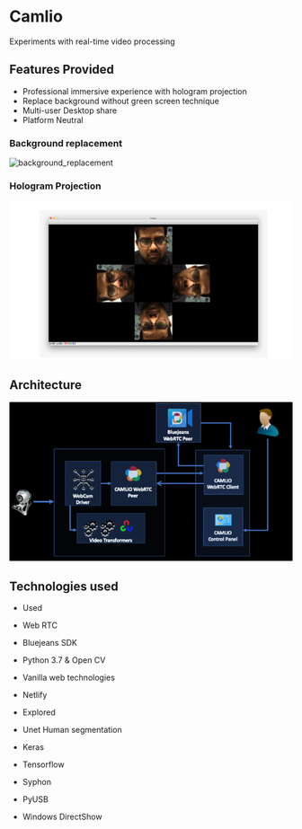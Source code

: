 # Camlio

Experiments with real-time video processing

## Features Provided
- Professional immersive experience with hologram projection
- Replace background without green screen technique
- Multi-user Desktop share
- Platform Neutral

### Background replacement
![background_replacement](background_replacement "background_replacement 1")

### Hologram Projection
![hologram](hologram_projection.png "hologram_projection 1")

## Architecture
![architecture](architecture.png "architecture 1")

## Technologies used

- Used
- Web RTC
- Bluejeans SDK
- Python 3.7 & Open CV
- Vanilla web technologies
- Netlify

- Explored
- Unet Human segmentation
- Keras
- Tensorflow
- Syphon
- PyUSB
- Windows DirectShow
